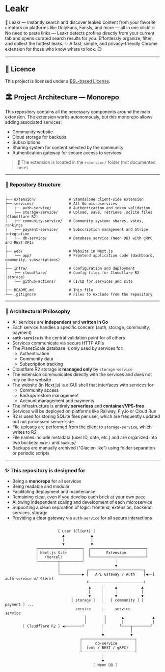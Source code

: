 # Leakr

🚀 Leakr — Instantly search and discover leaked content from your favorite creators on platforms like OnlyFans, Fansly, and more — all in one click! 🔥 No need to paste links — Leakr detects profiles directly from your current tab and opens curated search results for you. Effortlessly organize, filter, and collect the hottest leaks. ✨ A fast, simple, and privacy-friendly Chrome extension for those who know where to look. 😉

---

## 📜 Licence

This project is licensed under a [BSL-based License](LICENCE).

## 🏛️ Project Architecture — Monorepo

This repository contains all the necessary components around the main extension.
The extension works autonomously, but this monorepo allows adding associated services:

- Community website
- Cloud storage for backups
- Subscriptions
- Sharing system for content selected by the community
- Authentication gateway for secure access to services

> 📌 The extension is located in the `extension/` folder (not documented here)

---

### 📆 Repository Structure

```b
.
├── extension/               # Standalone client-side extension
├── services/                # All Go microservices
│   ├── auth-service/        # Authentication and token validation
│   ├── storage-service/     # Upload, save, retrieve .sqlite files (Cloudflare R2)
│   ├── community-service/   # Community system: shares, votes, rankings
│   ├── payment-service/     # Subscription management and Stripe integration
│   └── db-service/          # Database service (Neon DB) with gRPC and REST APIs
│
├── web/                     # Website in Next.js
│   └── app/                 # Frontend application code (dashboard, community, subscriptions)
│
├── infra/                   # Configuration and deployment
│   ├── cloudflare/          # Config files for Cloudflare R2 (storage)
│   └── github-actions/      # CI/CD for services and site
│
├── README.md                # This file
└── .gitignore               # Files to exclude from the repository
```

---

### 🧠 Architectural Philosophy

- All services are **independent** and **written in Go**
- Each service handles a specific concern (auth, storage, community, payment)
- **`auth-service`** is the central validation point for all others
- Services communicate via secure HTTP APIs
- The PlanetScale database is only used by services for:
  - Authentication
  - Community data
  - Subscription tracking
- Cloudflare R2 storage is **managed only** by `storage-service`
- The extension communicates directly with the services and does not rely on the website
- The website (in Next.js) is a GUI shell that interfaces with services for:
  - Community access
  - Backup/restore management
  - Account management and payments
- The infrastructure is entirely **serverless** and **container/VPS-free**
- Services will be deployed on platforms like Railway, Fly.io or Cloud Run
- R2 is used for storing SQLite files per user, which are frequently updated but not processed server-side
- File uploads are performed from the client to `storage-service`, which writes to R2
- File names include metadata (user ID, date, etc.) and are organized into two buckets: `main/` and `backup/`
- Backups are manually archived ("Glacier-like") using folder separation or periodic scripts

---

### ✨ This repository is designed for

- Being a **monorepo** for all services
- Being readable and modular
- Facilitating deployment and maintenance
- Remaining clear, even if you develop each brick at your own pace
- Allowing independent scaling and development of each microservice
- Supporting a clean separation of logic: frontend, extension, backend services, storage
- Providing a clear gateway via `auth-service` for all secure interactions

```b

                        [ User (Client) ]
                          ▲            ▲
                          │            │
                          ▼            ▼
              ┌────────────────────┐  ┌─────────────────────────┐
              │ Next.js Site       │  │       Extension         │
              │   (Vercel)         │  └─────────────────────────┘
              └─────────┬──────────┘              │
                        │                         ▼
                        │            ┌─────────────────────────┐
                        └──────────▶ │   API Gateway / Auth    │◀──[ auth-service w/ Clerk]
                                     └─────────────────────────┘
                                      ▲     │     ▲           ▲
                                      │     │     │           │
                                      ▼     │     ▼           ▼
                              [ storage ]   │   [ community ] [ payment ] ...
                                service     │     service       service
                                    │        │       ▲             ▲
                                    │        │       │             │
        [ Cloudflare R2 ] ◀────────┘        │       └────┬────────┘
                                            │            │
                                            ▼            ▼
                                  ┌────────────────────────┐
                                  │      db-service        │
                                  │  (ent / REST / gRPC)   │
                                  └────────────────────────┘
                                            │
                                            ▼
                                        [ Neon DB ]

